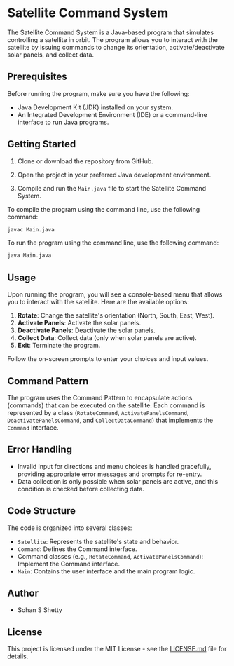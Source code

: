 # Satellite Command System

The Satellite Command System is a Java-based program that simulates controlling a satellite in orbit. The program allows you to interact with the satellite by issuing commands to change its orientation, activate/deactivate solar panels, and collect data.

## Prerequisites

Before running the program, make sure you have the following:

- Java Development Kit (JDK) installed on your system.
- An Integrated Development Environment (IDE) or a command-line interface to run Java programs.

## Getting Started

1. Clone or download the repository from GitHub.

2. Open the project in your preferred Java development environment.

3. Compile and run the `Main.java` file to start the Satellite Command System.

To compile the program using the command line, use the following command:

```bash
javac Main.java
```
To run the program using the command line, use the following command:

```bash
java Main.java
```
## Usage

Upon running the program, you will see a console-based menu that allows you to interact with the satellite. Here are the available options:

1. **Rotate**: Change the satellite's orientation (North, South, East, West).
2. **Activate Panels**: Activate the solar panels.
3. **Deactivate Panels**: Deactivate the solar panels.
4. **Collect Data**: Collect data (only when solar panels are active).
5. **Exit**: Terminate the program.

Follow the on-screen prompts to enter your choices and input values.

## Command Pattern

The program uses the Command Pattern to encapsulate actions (commands) that can be executed on the satellite. Each command is represented by a class (`RotateCommand`, `ActivatePanelsCommand`, `DeactivatePanelsCommand`, and `CollectDataCommand`) that implements the `Command` interface.

## Error Handling

- Invalid input for directions and menu choices is handled gracefully, providing appropriate error messages and prompts for re-entry.
- Data collection is only possible when solar panels are active, and this condition is checked before collecting data.

## Code Structure

The code is organized into several classes:

- `Satellite`: Represents the satellite's state and behavior.
- `Command`: Defines the Command interface.
- Command classes (e.g., `RotateCommand`, `ActivatePanelsCommand`): Implement the Command interface.
- `Main`: Contains the user interface and the main program logic.

## Author

- Sohan S Shetty

## License

This project is licensed under the MIT License - see the [LICENSE.md](LICENSE.md) file for details.
